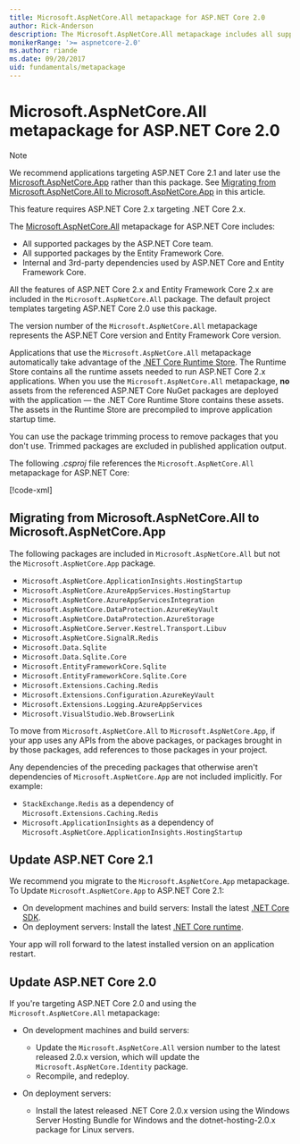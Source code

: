 ```yaml
---
title: Microsoft.AspNetCore.All metapackage for ASP.NET Core 2.0
author: Rick-Anderson
description: The Microsoft.AspNetCore.All metapackage includes all supported ASP.NET Core and Entity Framework Core packages, along with their dependencies.
monikerRange: '>= aspnetcore-2.0'
ms.author: riande
ms.date: 09/20/2017
uid: fundamentals/metapackage
---
```


# Microsoft.AspNetCore.All metapackage for ASP.NET Core 2.0

> [!NOTE]
> We recommend applications targeting ASP.NET Core 2.1 and later use the [Microsoft.AspNetCore.App](xref:fundamentals/metapackage-app) rather than this package. See [Migrating from Microsoft.AspNetCore.All to Microsoft.AspNetCore.App](#migrate) in this article.

This feature requires ASP.NET Core 2.x targeting .NET Core 2.x.

The [Microsoft.AspNetCore.All](https://www.nuget.org/packages/Microsoft.AspNetCore.All) metapackage for ASP.NET Core includes:

* All supported packages by the ASP.NET Core team.
* All supported packages by the Entity Framework Core.
* Internal and 3rd-party dependencies used by ASP.NET Core and Entity Framework Core.

All the features of ASP.NET Core 2.x and Entity Framework Core 2.x are included in the `Microsoft.AspNetCore.All` package. The default project templates targeting ASP.NET Core 2.0 use this package.

The version number of the `Microsoft.AspNetCore.All` metapackage represents the ASP.NET Core version and Entity Framework Core version.

Applications that use the `Microsoft.AspNetCore.All` metapackage automatically take advantage of the [.NET Core Runtime Store](https://docs.microsoft.com/dotnet/core/deploying/runtime-store). The Runtime Store contains all the runtime assets needed to run ASP.NET Core 2.x applications. When you use the `Microsoft.AspNetCore.All` metapackage, **no** assets from the referenced ASP.NET Core NuGet packages are deployed with the application &mdash; the .NET Core Runtime Store contains these assets. The assets in the Runtime Store are precompiled to improve application startup time.

You can use the package trimming process to remove packages that you don't use. Trimmed packages are excluded in published application output.

The following *.csproj* file references the `Microsoft.AspNetCore.All` metapackage for ASP.NET Core:

[!code-xml[](metapackage/samples/Metapackage.All.Example.csproj?highlight=6)]

<a name="migrate"></a>
## Migrating from Microsoft.AspNetCore.All to Microsoft.AspNetCore.App

The following packages are included in `Microsoft.AspNetCore.All` but not the `Microsoft.AspNetCore.App` package. 

* `Microsoft.AspNetCore.ApplicationInsights.HostingStartup`
* `Microsoft.AspNetCore.AzureAppServices.HostingStartup`
* `Microsoft.AspNetCore.AzureAppServicesIntegration`
* `Microsoft.AspNetCore.DataProtection.AzureKeyVault`
* `Microsoft.AspNetCore.DataProtection.AzureStorage`
* `Microsoft.AspNetCore.Server.Kestrel.Transport.Libuv`
* `Microsoft.AspNetCore.SignalR.Redis`
* `Microsoft.Data.Sqlite`
* `Microsoft.Data.Sqlite.Core`
* `Microsoft.EntityFrameworkCore.Sqlite`
* `Microsoft.EntityFrameworkCore.Sqlite.Core`
* `Microsoft.Extensions.Caching.Redis`
* `Microsoft.Extensions.Configuration.AzureKeyVault`
* `Microsoft.Extensions.Logging.AzureAppServices`
* `Microsoft.VisualStudio.Web.BrowserLink`

To move from `Microsoft.AspNetCore.All` to `Microsoft.AspNetCore.App`, if your app uses any APIs from the above packages, or packages brought in by those packages, add references to those packages in your project.

Any dependencies of the preceding packages that otherwise aren't dependencies of `Microsoft.AspNetCore.App` are not included implicitly. For example:

* `StackExchange.Redis` as a dependency of `Microsoft.Extensions.Caching.Redis`
* `Microsoft.ApplicationInsights` as a dependency of `Microsoft.AspNetCore.ApplicationInsights.HostingStartup`

## Update ASP.NET Core 2.1

We recommend you migrate to the `Microsoft.AspNetCore.App` metapackage. To Update `Microsoft.AspNetCore.App` to ASP.NET Core 2.1:

* On development machines and build servers: Install the latest [.NET Core SDK](https://www.microsoft.com/net/download).
* On deployment servers: Install the latest [.NET Core runtime](https://www.microsoft.com/net/download).

Your app will roll forward to the latest installed version on an application restart.

## Update ASP.NET Core 2.0

If you're targeting ASP.NET Core 2.0 and using the `Microsoft.AspNetCore.All` metapackage:

* On development machines and build servers:

  * Update the `Microsoft.AspNetCore.All` version number to the latest released 2.0.x version, which will update the `Microsoft.AspNetCore.Identity` package.
  * Recompile, and redeploy.

* On deployment servers:

  * Install the latest released .NET Core 2.0.x version using the Windows Server Hosting Bundle for Windows and the dotnet-hosting-2.0.x package for Linux servers.
